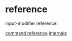 # reference

input-modifier reference.

[command reference](command/README.md)
[internals](internal/README.md)
